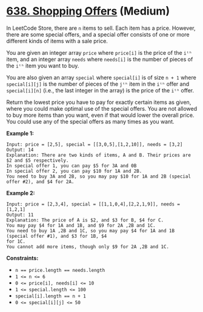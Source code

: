 # [638. Shopping Offers][link] (Medium)

[link]: https://leetcode.com/problems/shopping-offers/

In LeetCode Store, there are `n` items to sell. Each item has a price. However, there are some
special offers, and a special offer consists of one or more different kinds of items with a sale
price.

You are given an integer array `price` where `price[i]` is the price of the `iᵗʰ` item, and an
integer array `needs` where `needs[i]` is the number of pieces of the `iᵗʰ` item you want to buy.

You are also given an array `special` where `special[i]` is of size `n + 1` where `special[i][j]` is
the number of pieces of the `jᵗʰ` item in the `iᵗʰ` offer and `special[i][n]` (i.e., the last
integer in the array) is the price of the `iᵗʰ` offer.

Return the lowest price you have to pay for exactly certain items as given, where you could make
optimal use of the special offers. You are not allowed to buy more items than you want, even if that
would lower the overall price. You could use any of the special offers as many times as you want.

**Example 1:**

```
Input: price = [2,5], special = [[3,0,5],[1,2,10]], needs = [3,2]
Output: 14
Explanation: There are two kinds of items, A and B. Their prices are $2 and $5 respectively.
In special offer 1, you can pay $5 for 3A and 0B
In special offer 2, you can pay $10 for 1A and 2B.
You need to buy 3A and 2B, so you may pay $10 for 1A and 2B (special offer #2), and $4 for 2A.
```

**Example 2:**

```
Input: price = [2,3,4], special = [[1,1,0,4],[2,2,1,9]], needs = [1,2,1]
Output: 11
Explanation: The price of A is $2, and $3 for B, $4 for C.
You may pay $4 for 1A and 1B, and $9 for 2A ,2B and 1C.
You need to buy 1A ,2B and 1C, so you may pay $4 for 1A and 1B (special offer #1), and $3 for 1B, $4
for 1C.
You cannot add more items, though only $9 for 2A ,2B and 1C.
```

**Constraints:**

- `n == price.length == needs.length`
- `1 <= n <= 6`
- `0 <= price[i], needs[i] <= 10`
- `1 <= special.length <= 100`
- `special[i].length == n + 1`
- `0 <= special[i][j] <= 50`
